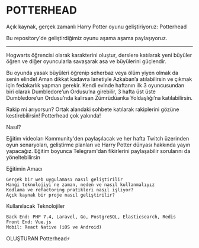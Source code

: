 # POTTERHEAD

Açık kaynak, gerçek zamanlı Harry Potter oyunu geliştiriyoruz: Potterhead

Bu repository'de geliştirdiğimiz oyunu aşama aşama paylaşıyoruz.

***

Hogwarts öğrencisi olarak karakterini oluştur, derslere katılarak yeni büyüler öğren ve diğer  oyuncularla savaşarak asa ve büyülerini güçlendir.

Bu oyunda yasak büyüleri öğrenip seherbaz veya  ölüm yiyen olmak da senin elinde! Aman dikkat kadavra lanetiyle Azkaban’a atılabilirsin ve çıkmak  için fedakarlık yapman gerekir. Kendi evinde  haftanın ilk 3 oyuncusundan biri olarak Dumbledore’un Ordusu’na  girebilir, 3 hafta üst üste Dumbledore’un Ordusu’nda kalırsan Zümrüdüanka Yoldaşlığı’na katılabilirsin.

Rakip mi arıyorsun? Ortak alandaki sohbete katılarak rakiplerini gözüne kestirebilirsin! Potterhead çok yakında!

Nasıl?

Eğitim videoları Kommunity'den paylaşılacak ve her hafta Twitch üzerinden oyun senaryoları, geliştirme planları ve Harry Potter dünyası hakkında yayın yapacağız. Eğitim boyunca Telegram'dan fikirlerini paylaşabilir sorularını da yöneltebilirsin

Eğitimin Amacı

    Gerçek bir web uygulaması nasıl geliştirilir
    Hangi teknolojiyi ne zaman, neden ve nasıl kullanmalıyız
    Kodlama ve refactoring pratikleri nasıl işliyor?
    Açık kaynak bir proje nasıl geliştirilir?


Kullanılacak Teknolojiler

    Back End: PHP 7.4, Laravel, Go, PostgreSQL, Elasticsearch, Redis
    Front End: Vue.js
    Mobil: React Native (iOS ve Android)

OLUŞTURAN
Potterhead⚡️ 
